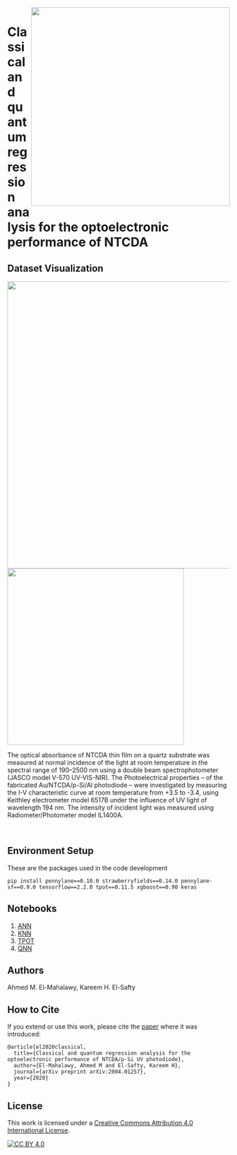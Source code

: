  <img align="right" src="https://github.com/kareem1925/Classical-and-quantum-regression-analysis-for-the-optoelectronic-performance-of-NTCDA/blob/master/fig/material.png" width=450px>   

# Classical and quantum regression analysis for the optoelectronic performance of NTCDA


## Dataset Visualization
<img align="center" src="https://github.com/kareem1925/Classical-and-quantum-regression-analysis-for-the-optoelectronic-performance-of-NTCDA/blob/master/fig/3d.jpg" width=650px>  
<br/> 

<img align="center" src="https://github.com/kareem1925/Classical-and-quantum-regression-analysis-for-the-optoelectronic-performance-of-NTCDA/blob/master/fig/semi-log.png" width=400px>  

The optical absorbance of NTCDA thin film on a quartz substrate was measured at normal incidence of the light at room temperature in the spectral range of 190–2500 nm using a double beam spectrophotometer (JASCO model V-570 UV-VIS-NIR). The Photoelectrical properties – of the fabricated Au/NTCDA/p-Si/Al photodiode – were investigated by measuring the I-V characteristic curve at room temperature from +3.5 to -3.4, using Keithley electrometer model 6517B under the influence of UV light of wavelength 194 nm. The intensity of incident light was measured using Radiometer/Photometer model IL1400A.

<br/> 

## Environment Setup  

These are the packages used in the code development

```
pip install pennylane==0.10.0 strawberryfields==0.14.0 pennylane-sf==0.9.0 tensorflow==2.2.0 tpot==0.11.5 xgboost==0.90 keras
```

## Notebooks
1. [ANN](https://github.com/kareem1925/Classical-and-quantum-regression-analysis-for-the-optoelectronic-performance-of-NTCDA/blob/master/ANN.ipynb)
2. [KNN](https://github.com/kareem1925/Classical-and-quantum-regression-analysis-for-the-optoelectronic-performance-of-NTCDA/blob/master/KNN%20regressor.ipynb)
3. [TPOT](https://github.com/kareem1925/Classical-and-quantum-regression-analysis-for-the-optoelectronic-performance-of-NTCDA/blob/master/TPOT%20regressor.ipynb)
4. [QNN](https://github.com/kareem1925/Classical-and-quantum-regression-analysis-for-the-optoelectronic-performance-of-NTCDA/blob/master/QNN_regressor.ipynb)

## Authors
Ahmed M. El-Mahalawy, Kareem H. El-Safty

## How to Cite
If you extend or use this work, please cite the [paper][paper] where it was introduced:

```
@article{el2020classical,
  title={Classical and quantum regression analysis for the optoelectronic performance of NTCDA/p-Si UV photodiode},
  author={El-Mahalawy, Ahmed M and El-Safty, Kareem H},
  journal={arXiv preprint arXiv:2004.01257},
  year={2020}
}
```

[paper]: https://arxiv.org/abs/2004.01257

## License
This work is licensed under a
[Creative Commons Attribution 4.0 International License][cc-by].

[![CC BY 4.0][cc-by-image]][cc-by]

[cc-by]: http://creativecommons.org/licenses/by/4.0/
[cc-by-image]: https://i.creativecommons.org/l/by/4.0/88x31.png
[cc-by-shield]: https://img.shields.io/badge/License-CC%20BY%204.0-lightgrey.svg
